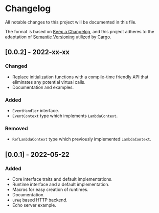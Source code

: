 # Changelog
All notable changes to this project will be documented in this file.

The format is based on [Keep a Changelog](https://keepachangelog.com/en/1.0.0/),
and this project adheres to the adaptation of [Semantic Versioning](https://semver.org/spec/v2.0.0.html) utilized by [Cargo](https://doc.rust-lang.org/cargo/reference/semver.html).

## [0.0.2] - 2022-xx-xx
### Changed
- Replace initialization functions with a compile-time friendly API that eliminates any potential virtual calls.
- Documentation and examples.

### Added
- `EventHandler` interface.
- `EventContext` type which implements `LambdaContext`.

### Removed
- `RefLambdaContext` type which previously implemented `LambdaContext`.

## [0.0.1] - 2022-05-22
### Added

- Core interface traits and default implementations.
- Runtime interface and a default implementation.
- Macros for easy creation of runtimes.
- Documentation.
- `ureq` based HTTP backend.
- Echo server example.